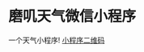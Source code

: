 # 磨叽天气微信小程序
一个天气小程序!
[小程序二维码](https://gitee.com/uploads/images/2018/0412/180842_6055b63b_1606340.jpeg "gh_d7c3746448ee_258.jpg")